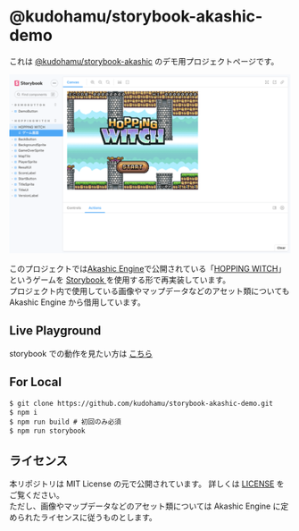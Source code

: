 # @kudohamu/storybook-akashic-demo

これは [@kudohamu/storybook-akashic](https://github.com/kudohamu/storybook-akashic) のデモ用プロジェクトページです。

![Screen Shot](https://github.com/kudohamu/storybook-akashic-demo/blob/main/assets/screenshot.png)

このプロジェクトでは[Akashic Engine](https://akashic-games.github.io/)で公開されている「[HOPPING WITCH](https://akashic-games.github.io/demo/?title=HoppingWitch)」というゲームを [Storybook ](https://storybook.js.org/) を使用する形で再実装しています。  
プロジェクト内で使用している画像やマップデータなどのアセット類についても Akashic Engine から借用しています。

## Live Playground

storybook での動作を見たい方は [こちら](https://kudohamu.github.io/storybook-akashic-demo)

## For Local

```
$ git clone https://github.com/kudohamu/storybook-akashic-demo.git
$ npm i
$ npm run build # 初回のみ必須
$ npm run storybook
```

## ライセンス

本リポジトリは MIT License の元で公開されています。 詳しくは [LICENSE](https://github.com/kudohamu/storybook-akashic-demo/blob/main/LICENSE) をご覧ください。  
ただし、画像やマップデータなどのアセット類については Akashic Engine に定められたライセンスに従うものとします。
